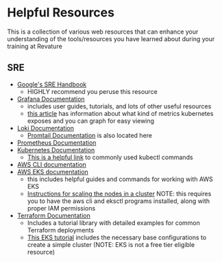 # Helpful Resources
This is a collection of various web resources that can enhance your understanding of the tools/resources you have learned about during your training at Revature

## SRE
- [Google's SRE Handbook](https://sre.google/sre-book/table-of-contents/)
    - HIGHLY recommend you peruse this resource
- [Grafana Documentation](https://grafana.com/docs/grafana/latest/)
    - includes user guides, tutorials, and lots of other useful resources
    - [this article](https://grafana.com/blog/2023/01/25/monitoring-kubernetes-layers-key-metrics-to-know/?utm_source=grafana_news&utm_medium=rss) has information about what kind of metrics kubernetes exposes and you can graph for easy viewing
- [Loki Documentation](https://grafana.com/docs/loki/latest/)
    - [Promtail Documentation](https://grafana.com/docs/loki/latest/clients/promtail/) is also located here
- [Prometheus Documentation](https://prometheus.io/docs/introduction/overview/)
- [Kubernetes Documentation](https://kubernetes.io/docs/home/)
    - [This is a helpful link](https://kubernetes.io/docs/reference/kubectl/cheatsheet/) to commonly used kubectl commands
- [AWS CLI documentation](https://docs.aws.amazon.com/cli/latest/userguide/cli-chap-welcome.html)
- [AWS EKS documentation](https://docs.aws.amazon.com/eks/latest/userguide/what-is-eks.html)
    - this includes helpful guides and commands for working with AWS EKS
    - [Instructions for scaling the nodes in a cluster](https://eksctl.io/usage/managing-nodegroups/#scaling-a-single-nodegroup) NOTE: this requires you to have the aws cli and eksctl programs installed, along with proper IAM permissions
- [Terraform Documentation](https://developer.hashicorp.com/terraform/docs)
    - Includes a tutorial library with detailed examples for common Terraform deployments
    - [This EKS tutorial](https://developer.hashicorp.com/terraform/tutorials/kubernetes/eks) includes the necessary base configurations to create a simple cluster (NOTE: EKS is not a free tier eligible resource) 
